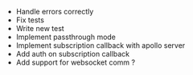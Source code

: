 + Handle errors correctly
+ Fix tests
+ Write new test
+ Implement passthrough mode
+ Implement subscription callback with apollo server
+ Add auth on subscription callback
+ Add support for websocket comm ?